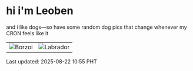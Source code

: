 # hi i'm Leoben

and i like dogs—so have some random dog pics that change whenever my CRON feels like it

|  |  |
|--------|----------|
| ![Borzoi](https://random-dog-vercel.vercel.app/api/random-borzoi?v=1755831357) | ![Labrador](https://random-dog-vercel.vercel.app/api/random-labrador?v=1755831357) |

Last updated: 2025-08-22 10:55 PHT
